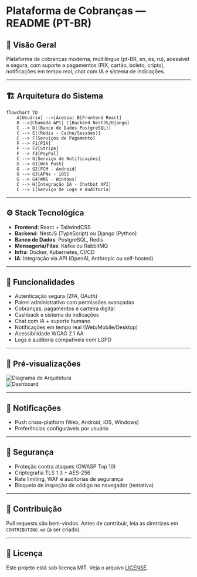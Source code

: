 # Plataforma de Cobranças — README (PT-BR)

## 🚀 Visão Geral
Plataforma de cobranças moderna, multilíngue (pt-BR, en, es, ru), acessível e segura, com suporte a pagamentos (PIX, cartão, boleto, cripto), notificações em tempo real, chat com IA e sistema de indicações.

---

## 🏗️ Arquitetura do Sistema

```mermaid
flowchart TD
    A[Usuário] -->|Acessa| B[Frontend React]
    B -->|Chamada API| C[Backend NestJS/Django]
    C --> D[(Banco de Dados PostgreSQL)]
    C --> E[(Redis - Cache/Sessões)]
    C --> F[Serviços de Pagamento]
    F --> F1[PIX]
    F --> F2[Stripe]
    F --> F3[PayPal]
    C --> G[Serviço de Notificações]
    G --> G1[Web Push]
    G --> G2[FCM - Android]
    G --> G3[APNs - iOS]
    G --> G4[WNS - Windows]
    C --> H[Integração IA - Chatbot API]
    C --> I[Serviço de Logs e Auditoria]
```

---

## ⚙️ Stack Tecnológica
- **Frontend**: React + TailwindCSS  
- **Backend**: NestJS (TypeScript) ou Django (Python)  
- **Banco de Dados**: PostgreSQL, Redis  
- **Mensageria/Filas**: Kafka ou RabbitMQ  
- **Infra**: Docker, Kubernetes, CI/CD  
- **IA**: Integração via API (OpenAI, Anthropic ou self-hosted)

---

## 🔑 Funcionalidades
- Autenticação segura (2FA, OAuth)  
- Painel administrativo com permissões avançadas  
- Cobranças, pagamentos e carteira digital  
- Cashback e sistema de indicações  
- Chat com IA + suporte humano  
- Notificações em tempo real (Web/Mobile/Desktop)  
- Acessibilidade WCAG 2.1 AA  
- Logs e auditoria compatíveis com LGPD  

---

## 📸 Pré-visualizações
![Diagrama de Arquitetura](docs/images/architecture.png)  
![Dashboard](docs/images/dashboard.png)  

---

## 📢 Notificações
- Push cross-platform (Web, Android, iOS, Windows)  
- Preferências configuráveis por usuário  

---

## 🔐 Segurança
- Proteção contra ataques (OWASP Top 10)  
- Criptografia TLS 1.3 + AES-256  
- Rate limiting, WAF e auditorias de segurança  
- Bloqueio de inspeção de código no navegador (tentativa)  

---

## 🤝 Contribuição
Pull requests são bem-vindos. Antes de contribuir, leia as diretrizes em `CONTRIBUTING.md` (a ser criado).

---

## 📄 Licença
Este projeto está sob licença MIT. Veja o arquivo [LICENSE](LICENSE).


